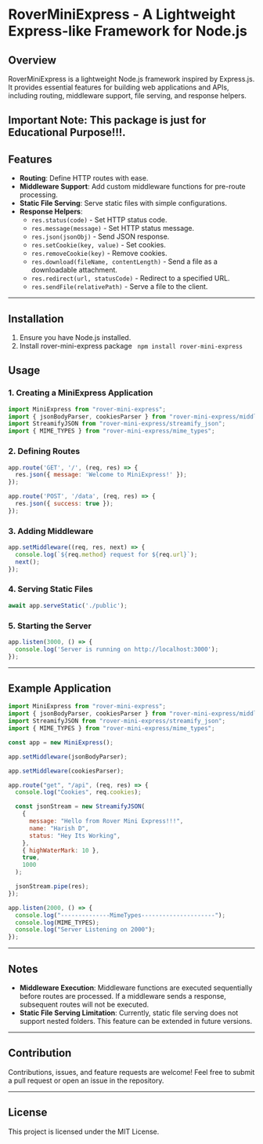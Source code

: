 
# RoverMiniExpress - A Lightweight Express-like Framework for Node.js

## Overview

RoverMiniExpress is a lightweight Node.js framework inspired by Express.js. It provides essential features for building web applications and APIs, including routing, middleware support, file serving, and response helpers. 
## Important Note: This package is just for Educational Purpose!!!.

## Features

- **Routing**: Define HTTP routes with ease.
- **Middleware Support**: Add custom middleware functions for pre-route processing.
- **Static File Serving**: Serve static files with simple configurations.
- **Response Helpers**:
  - `res.status(code)` - Set HTTP status code.
  - `res.message(message)` - Set HTTP status message.
  - `res.json(jsonObj)` - Send JSON response.
  - `res.setCookie(key, value)` - Set cookies.
  - `res.removeCookie(key)` - Remove cookies.
  - `res.download(fileName, contentLength)` - Send a file as a downloadable attachment.
  - `res.redirect(url, statusCode)` - Redirect to a specified URL.
  - `res.sendFile(relativePath)` - Serve a file to the client.

---

## Installation

1. Ensure you have Node.js installed.
2. Install rover-mini-express package
  ``` npm install rover-mini-express```
  
## Usage

### 1. Creating a MiniExpress Application

```javascript
import MiniExpress from "rover-mini-express";
import { jsonBodyParser, cookiesParser } from "rover-mini-express/middleware";
import StreamifyJSON from "rover-mini-express/streamify_json";
import { MIME_TYPES } from "rover-mini-express/mime_types";
```

### 2. Defining Routes

```javascript
app.route('GET', '/', (req, res) => {
  res.json({ message: 'Welcome to MiniExpress!' });
});

app.route('POST', '/data', (req, res) => {
  res.json({ success: true });
});
```

### 3. Adding Middleware

```javascript
app.setMiddleware((req, res, next) => {
  console.log(`${req.method} request for ${req.url}`);
  next();
});
```

### 4. Serving Static Files

```javascript
await app.serveStatic('./public');
```

### 5. Starting the Server

```javascript
app.listen(3000, () => {
  console.log('Server is running on http://localhost:3000');
});
```

---

## Example Application

```javascript
import MiniExpress from "rover-mini-express";
import { jsonBodyParser, cookiesParser } from "rover-mini-express/middleware";
import StreamifyJSON from "rover-mini-express/streamify_json";
import { MIME_TYPES } from "rover-mini-express/mime_types";

const app = new MiniExpress();

app.setMiddleware(jsonBodyParser);

app.setMiddleware(cookiesParser);

app.route("get", "/api", (req, res) => {
  console.log("Cookies", req.cookies);

  const jsonStream = new StreamifyJSON(
    {
      message: "Hello from Rover Mini Express!!!",
      name: "Harish D",
      status: "Hey Its Working",
    },
    { highWaterMark: 10 },
    true,
    1000
  );

  jsonStream.pipe(res);
});

app.listen(2000, () => {
  console.log("--------------MimeTypes---------------------");
  console.log(MIME_TYPES);
  console.log("Server Listening on 2000");
});

```

---

## Notes

- **Middleware Execution**: Middleware functions are executed sequentially before routes are processed. If a middleware sends a response, subsequent routes will not be executed.
- **Static File Serving Limitation**: Currently, static file serving does not support nested folders. This feature can be extended in future versions.

---

## Contribution

Contributions, issues, and feature requests are welcome! Feel free to submit a pull request or open an issue in the repository.

---

## License

This project is licensed under the MIT License.
